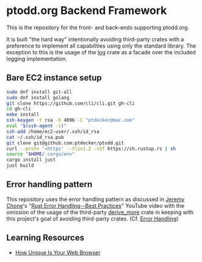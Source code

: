 # ptodd.org Backend Framework

This is the repository for the front- and back-ends supporting ptodd.org.

It is built "the hard way" intentionally avoiding third-party crates with a
preference to implement all capabilities using only the standard library. The
exception to this is the usage of the [log](https://crates.io/crates/log)
crate as a facade over the included logging implementation.

## Bare EC2 instance setup

```bash
sudo dnf install git-all
sudo dnf install golang
git clone https://github.com/cli/cli.git gh-cli
cd gh-cli
make install
ssh-keygen -t rsa -b 4096 -C "ptdecker@mac.com"
eval "$(ssh-agent -s)"
ssh-add /home/ec2-user/.ssh/id_rsa
cat ~/.ssh/id_rsa.pub
git clone git@github.com:ptdecker/ptodd.git
curl --proto '=https' --tlsv1.2 -sSf https://sh.rustup.rs | sh
source "$HOME/.cargo/env"
cargo install just
just build
```

## Error handling pattern

This repository uses the error handling pattern as discussed in [Jeremy Chone](https://jeremychone.com/)'s
"[Rust Error Handling--Best Practices](https://www.youtube.com/watch?v=j-VQCYP7wyw)" YouTube video with the omission
of the usage of the third-party [derive_more](https://jeltef.github.io/derive_more/derive_more/index.html) crate in
keeping with this project's goal of avoiding third-party crates.
(Cf. [Error Handling](https://rust10x.com/best-practices/error-handling))

## Learning Resources

* [How Unique Is Your Web Browser](https://share.evernote.com/note/30e0c841-bf39-4d3e-8eb0-ca325a60732a)

